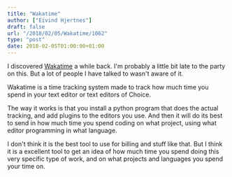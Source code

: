 ```yaml
---
title: "Wakatime"
author: ["Eivind Hjertnes"]
draft: false
url: "/2018/02/05/Wakatime/1062"
type: "post"
date: 2018-02-05T01:00:00+01:00
---
```


I discovered [Wakatime](https://wakatime.com/) a while back. I'm
probably a little bit late to the party on this. But a lot of people I
have talked to wasn't aware of it.

Wakatime is a time tracking system made to track how much time you spend
in your text editor or text editors of Choice.

The way it works is that you install a python program that does the
actual tracking, and add plugins to the editors you use. And then it
will do its best to send in how much time you spend coding on what
project, using what editor programming in what language.

I don't think it is the best tool to use for billing and stuff like
that. But I think it is a excellent tool to get an idea of how much time
you spend doing this very specific type of work, and on what projects
and languages you spend your time on.
